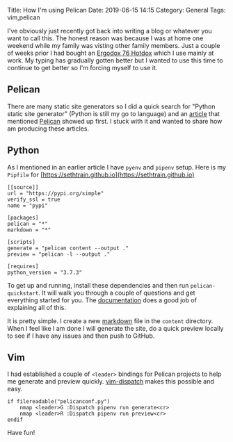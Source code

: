 Title: How I'm using Pelican
Date: 2019-06-15 14:15
Category: General
Tags: vim,pelican

I've obviously just recently got back into writing a blog or whatever you want to call this.  The honest reason was because I was
at home one weekend while my family was visting other family members.  Just a couple of weeks prior I had bought an
[Ergodox 76 Hotdox](https://www.alpacakeyboards.com/) which I use mainly at work.  My typing has gradually gotten better but I wanted
to use this time to continue to get better so I'm forcing myself to use it.

Pelican
-------
There are many static site generators so I did a quick search for "Python static site generator" (Python is still my go to language)
and an [article](https://www.fullstackpython.com/static-site-generator.html) that mentioned [Pelican](http://docs.getpelican.com/en/stable/)
showed up first.  I stuck with it and wanted to share how am producing these articles.

Python
------

As I mentioned in an earlier article I have `pyenv` and `pipenv` setup.  Here is my `Pipfile` for [https://sethtrain.github.io](https://sethtrain.github.io)

```config
[[source]]
url = "https://pypi.org/simple"
verify_ssl = true
name = "pypi"

[packages]
pelican = "*"
markdown = "*"

[scripts]
generate = "pelican content --output ."
preview = "pelican -l --output ."

[requires]
python_version = "3.7.3"
```

To get up and running, install these dependencies and then run `pelican-quickstart`.  It will walk you through a couple of questions
and get everything started for you. The [documentation](http://docs.getpelican.com/en/stable/quickstart.html) does a good job of
explaining all of this.

It is pretty simple.  I create a new [markdown](https://daringfireball.net/projects/markdown/) file in the `content` directory.
When I feel like I am done I will generate the site, do a quick preview locally to see if I have any issues and then push to GitHub.

Vim
---
I had established a couple of `<leader>` bindings for Pelican projects to help me generate and preview quickly.  [vim-dispatch](https://github.com/tpope/vim-dispatch)
makes this possible and easy.

```vimscript
if filereadable("pelicanconf.py")
    nmap <leader>G :Dispatch pipenv run generate<cr>
    nmap <leader>R :Dispatch pipenv run preview<cr>
endif
```

Have fun!
